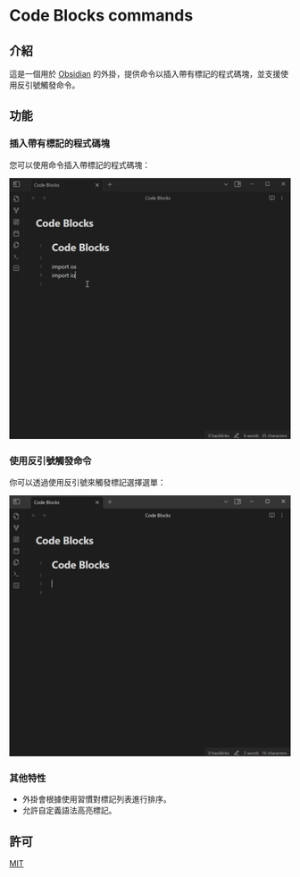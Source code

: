 # Code Blocks commands

## 介紹

這是一個用於 [Obsidian](https://obsidian.md) 的外掛，提供命令以插入帶有標記的程式碼塊，並支援使用反引號觸發命令。

## 功能

### 插入帶有標記的程式碼塊

您可以使用命令插入帶標記的程式碼塊：

![list-languages](./images/list-languages.gif)

### 使用反引號觸發命令

你可以透過使用反引號來觸發標記選擇選單：

![trigger-suggestions](./images/trigger-suggestions.gif)

### 其他特性

- 外掛會根據使用習慣對標記列表進行排序。
- 允許自定義語法高亮標記。

## 許可

[MIT](/LICENSE)
